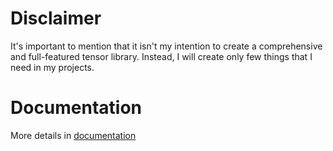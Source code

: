 # Disclaimer

It's important to mention that it isn't my intention to create a comprehensive
and full-featured tensor library. Instead, I will create only few things that
I need in my projects.

# Documentation

More details in [documentation](https://peske.github.io/matlab-tensors)
